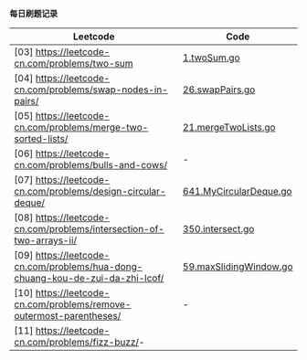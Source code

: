 **每日刷题记录**

| Leetcode | Code |
| -------- | ---- |
|[03] <https://leetcode-cn.com/problems/two-sum>|[1.twoSum.go](./week01/1.twoSum.go)|
|[04] <https://leetcode-cn.com/problems/swap-nodes-in-pairs/>|[26.swapPairs.go](./week01/26.swapPairs.go)|
|[05] <https://leetcode-cn.com/problems/merge-two-sorted-lists/>|[21.mergeTwoLists.go](./week01/21.mergeTwoLists.go)|
|[06] <https://leetcode-cn.com/problems/bulls-and-cows/>|-|
|[07] <https://leetcode-cn.com/problems/design-circular-deque/>|[641.MyCircularDeque.go](./week01/641.MyCircularDeque.go)|
|[08] <https://leetcode-cn.com/problems/intersection-of-two-arrays-ii/>|[350.intersect.go](./week02/350.intersect.go)|
|[09] <https://leetcode-cn.com/problems/hua-dong-chuang-kou-de-zui-da-zhi-lcof/>|[59.maxSlidingWindow.go](./week02/59.maxSlidingWindow.go)|
|[10] <https://leetcode-cn.com/problems/remove-outermost-parentheses/>|-|
|[11] <https://leetcode-cn.com/problems/fizz-buzz/>-|

